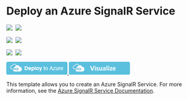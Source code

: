 # Deploy an Azure SignalR Service

<IMG SRC="https://azbotstorage.blob.core.windows.net/badges/101-signalr/PublicLastTestDate.svg" />&nbsp;
<IMG SRC="https://azbotstorage.blob.core.windows.net/badges/101-signalr/PublicDeployment.svg" />&nbsp;

<IMG SRC="https://azbotstorage.blob.core.windows.net/badges/101-signalr/FairfaxLastTestDate.svg" />&nbsp;
<IMG SRC="https://azbotstorage.blob.core.windows.net/badges/101-signalr/FairfaxDeployment.svg" />&nbsp;

<IMG SRC="https://azbotstorage.blob.core.windows.net/badges/101-signalr/BestPracticeResult.svg" />&nbsp;
<IMG SRC="https://azbotstorage.blob.core.windows.net/badges/101-signalr/CredScanResult.svg" />&nbsp;

<a href="https://portal.azure.com/#create/Microsoft.Template/uri/https%3A%2F%2Fraw.githubusercontent.com%2FAzure%2Fazure-quickstart-templates%2Fmaster%2F101-signalr%2Fazuredeploy.json" target="_blank">
    <img src="https://raw.githubusercontent.com/Azure/azure-quickstart-templates/master/1-CONTRIBUTION-GUIDE/images/deploytoazure.png"/>
</a>
<a href="http://armviz.io/#/?load=https%3A%2F%2Fraw.githubusercontent.com%2FAzure%2Fazure-quickstart-templates%2Fmaster%2F101-signalr%2Fazuredeploy.json" target="_blank">
    <img src="https://raw.githubusercontent.com/Azure/azure-quickstart-templates/master/1-CONTRIBUTION-GUIDE/images/visualizebutton.png"/>
</a>

This template allows you to create an Azure SignalR Service. For more information, see the <a href="https://docs.microsoft.com/en-us/azure/azure-signalr/">Azure SignalR Service Documentation</a>.
